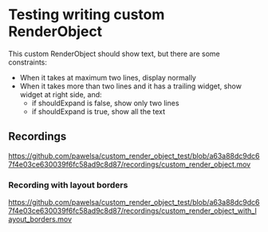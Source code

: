 # Testing writing custom RenderObject

This custom RenderObject should show text, but there are some constraints:
- When it takes at maximum two lines, display normally
- When it takes more than two lines and it has a trailing widget, show widget at right side, and:
  - if shouldExpand is false, show only two lines
  - if shouldExpand is true, show all the text


## Recordings

https://github.com/pawelsa/custom_render_object_test/blob/a63a88dc9dc67f4e03ce630039f6fc58ad9c8d87/recordings/custom_render_object.mov

### Recording with layout borders

https://github.com/pawelsa/custom_render_object_test/blob/a63a88dc9dc67f4e03ce630039f6fc58ad9c8d87/recordings/custom_render_object_with_layout_borders.mov